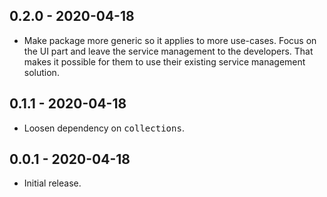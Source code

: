 ## 0.2.0 - 2020-04-18

* Make package more generic so it applies to more use-cases. Focus on the UI part and leave the service management to the developers. That makes it possible for them to use their existing service management solution.

## 0.1.1 - 2020-04-18

* Loosen dependency on <kbd>collections</kbd>.

## 0.0.1 - 2020-04-18

* Initial release.
